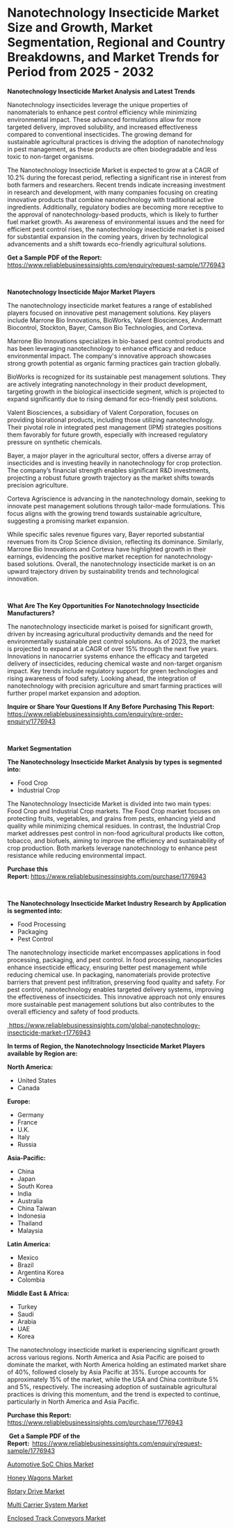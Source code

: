 <p><h1>Nanotechnology Insecticide Market Size and Growth, Market Segmentation, Regional and Country Breakdowns, and Market Trends for Period from 2025 -  2032</h1></p><p><strong>Nanotechnology Insecticide Market Analysis and Latest Trends</strong></p>
<p><p>Nanotechnology insecticides leverage the unique properties of nanomaterials to enhance pest control efficiency while minimizing environmental impact. These advanced formulations allow for more targeted delivery, improved solubility, and increased effectiveness compared to conventional insecticides. The growing demand for sustainable agricultural practices is driving the adoption of nanotechnology in pest management, as these products are often biodegradable and less toxic to non-target organisms.</p><p>The Nanotechnology Insecticide Market is expected to grow at a CAGR of 10.2% during the forecast period, reflecting a significant rise in interest from both farmers and researchers. Recent trends indicate increasing investment in research and development, with many companies focusing on creating innovative products that combine nanotechnology with traditional active ingredients. Additionally, regulatory bodies are becoming more receptive to the approval of nanotechnology-based products, which is likely to further fuel market growth. As awareness of environmental issues and the need for efficient pest control rises, the nanotechnology insecticide market is poised for substantial expansion in the coming years, driven by technological advancements and a shift towards eco-friendly agricultural solutions.</p></p>
<p><strong>Get a Sample PDF of the Report:&nbsp;</strong> <a href="https://www.reliablebusinessinsights.com/enquiry/request-sample/1776943?utm_campaign=3494&utm_medium=2&utm_source=Github&utm_content=ia&utm_term=25032025&utm_id=nanotechnology-insecticide">https://www.reliablebusinessinsights.com/enquiry/request-sample/1776943</a></p>
<p>&nbsp;</p>
<p><strong>Nanotechnology Insecticide Major Market Players</strong></p>
<p><p>The nanotechnology insecticide market features a range of established players focused on innovative pest management solutions. Key players include Marrone Bio Innovations, BioWorks, Valent Biosciences, Andermatt Biocontrol, Stockton, Bayer, Camson Bio Technologies, and Corteva.</p><p>Marrone Bio Innovations specializes in bio-based pest control products and has been leveraging nanotechnology to enhance efficacy and reduce environmental impact. The company's innovative approach showcases strong growth potential as organic farming practices gain traction globally.</p><p>BioWorks is recognized for its sustainable pest management solutions. They are actively integrating nanotechnology in their product development, targeting growth in the biological insecticide segment, which is projected to expand significantly due to rising demand for eco-friendly pest solutions.</p><p>Valent Biosciences, a subsidiary of Valent Corporation, focuses on providing biorational products, including those utilizing nanotechnology. Their pivotal role in integrated pest management (IPM) strategies positions them favorably for future growth, especially with increased regulatory pressure on synthetic chemicals.</p><p>Bayer, a major player in the agricultural sector, offers a diverse array of insecticides and is investing heavily in nanotechnology for crop protection. The company’s financial strength enables significant R&D investments, projecting a robust future growth trajectory as the market shifts towards precision agriculture.</p><p>Corteva Agriscience is advancing in the nanotechnology domain, seeking to innovate pest management solutions through tailor-made formulations. This focus aligns with the growing trend towards sustainable agriculture, suggesting a promising market expansion.</p><p>While specific sales revenue figures vary, Bayer reported substantial revenues from its Crop Science division, reflecting its dominance. Similarly, Marrone Bio Innovations and Corteva have highlighted growth in their earnings, evidencing the positive market reception for nanotechnology-based solutions. Overall, the nanotechnology insecticide market is on an upward trajectory driven by sustainability trends and technological innovation.</p></p>
<p>&nbsp;</p>
<p><strong>What Are The Key Opportunities For Nanotechnology Insecticide Manufacturers?</strong></p>
<p><p>The nanotechnology insecticide market is poised for significant growth, driven by increasing agricultural productivity demands and the need for environmentally sustainable pest control solutions. As of 2023, the market is projected to expand at a CAGR of over 15% through the next five years. Innovations in nanocarrier systems enhance the efficacy and targeted delivery of insecticides, reducing chemical waste and non-target organism impact. Key trends include regulatory support for green technologies and rising awareness of food safety. Looking ahead, the integration of nanotechnology with precision agriculture and smart farming practices will further propel market expansion and adoption.</p></p>
<p><strong>Inquire or Share Your Questions If Any Before Purchasing This Report:</strong> <a href="https://www.reliablebusinessinsights.com/enquiry/pre-order-enquiry/1776943?utm_campaign=3494&utm_medium=2&utm_source=Github&utm_content=ia&utm_term=25032025&utm_id=nanotechnology-insecticide">https://www.reliablebusinessinsights.com/enquiry/pre-order-enquiry/1776943</a></p>
<p>&nbsp;</p>
<p><strong>Market Segmentation</strong></p>
<p><strong>The Nanotechnology Insecticide Market Analysis by types is segmented into:</strong></p>
<p><ul><li>Food Crop</li><li>Industrial Crop</li></ul></p>
<p><p>The Nanotechnology Insecticide Market is divided into two main types: Food Crop and Industrial Crop markets. The Food Crop market focuses on protecting fruits, vegetables, and grains from pests, enhancing yield and quality while minimizing chemical residues. In contrast, the Industrial Crop market addresses pest control in non-food agricultural products like cotton, tobacco, and biofuels, aiming to improve the efficiency and sustainability of crop production. Both markets leverage nanotechnology to enhance pest resistance while reducing environmental impact.</p></p>
<p><strong>Purchase this Report:&nbsp;</strong><a href="https://www.reliablebusinessinsights.com/purchase/1776943?utm_campaign=3494&utm_medium=2&utm_source=Github&utm_content=ia&utm_term=25032025&utm_id=nanotechnology-insecticide">https://www.reliablebusinessinsights.com/purchase/1776943</a></p>
<p>&nbsp;</p>
<p><strong>The Nanotechnology Insecticide Market Industry Research by Application is segmented into:</strong></p>
<p><ul><li>Food Processing</li><li>Packaging</li><li>Pest Control</li></ul></p>
<p><p>The nanotechnology insecticide market encompasses applications in food processing, packaging, and pest control. In food processing, nanoparticles enhance insecticide efficacy, ensuring better pest management while reducing chemical use. In packaging, nanomaterials provide protective barriers that prevent pest infiltration, preserving food quality and safety. For pest control, nanotechnology enables targeted delivery systems, improving the effectiveness of insecticides. This innovative approach not only ensures more sustainable pest management solutions but also contributes to the overall efficiency and safety of food products.</p></p>
<p><a href="https://www.reliablebusinessinsights.com/global-nanotechnology-insecticide-market-r1776943?utm_campaign=3494&utm_medium=2&utm_source=Github&utm_content=ia&utm_term=25032025&utm_id=nanotechnology-insecticide">&nbsp;https://www.reliablebusinessinsights.com/global-nanotechnology-insecticide-market-r1776943</a></p>
<p><strong>In terms of Region, the Nanotechnology Insecticide Market Players available by Region are:</strong></p>
<p>
    <p> <strong> North America: </strong>
        <ul>
            <li>United States</li>
            <li>Canada</li>
        </ul>
        </p> 
    <p> <strong> Europe: </strong>
        <ul>
            <li>Germany</li>
            <li>France</li>
            <li>U.K.</li>
            <li>Italy</li>
            <li>Russia</li>
        </ul>
        </p> 
    <p> <strong> Asia-Pacific: </strong>
        <ul>
            <li>China</li>
            <li>Japan</li>
            <li>South Korea</li>
            <li>India</li>
            <li>Australia</li>
            <li>China Taiwan</li>
            <li>Indonesia</li>
            <li>Thailand</li>
            <li>Malaysia</li>
        </ul>
        </p> 
    <p> <strong> Latin America: </strong>
        <ul>
            <li>Mexico</li>
            <li>Brazil</li>
            <li>Argentina Korea</li>
            <li>Colombia</li>
        </ul>
        </p> 
    <p> <strong> Middle East & Africa: </strong>
        <ul>
            <li>Turkey</li>
            <li>Saudi</li>
            <li>Arabia</li>
            <li>UAE</li>
            <li>Korea</li>
        </ul>
    </p>
    </p>
<p><p>The nanotechnology insecticide market is experiencing significant growth across various regions. North America and Asia Pacific are poised to dominate the market, with North America holding an estimated market share of 40%, followed closely by Asia Pacific at 35%. Europe accounts for approximately 15% of the market, while the USA and China contribute 5% and 5%, respectively. The increasing adoption of sustainable agricultural practices is driving this momentum, and the trend is expected to continue, particularly in North America and Asia Pacific.</p></p>
<p><strong>Purchase this Report: </strong><a href="https://www.reliablebusinessinsights.com/purchase/1776943?utm_campaign=3494&utm_medium=2&utm_source=Github&utm_content=ia&utm_term=25032025&utm_id=nanotechnology-insecticide">https://www.reliablebusinessinsights.com/purchase/1776943</a></p>
<p>&nbsp;<strong>Get a Sample PDF of the Report:&nbsp;&nbsp;</strong><a href="https://www.reliablebusinessinsights.com/enquiry/request-sample/1776943?utm_campaign=3494&utm_medium=2&utm_source=Github&utm_content=ia&utm_term=25032025&utm_id=nanotechnology-insecticide">https://www.reliablebusinessinsights.com/enquiry/request-sample/1776943</a></p>
<p><strong></strong></p>
<p><p><a href="https://github.com/popoialraih3/Market-Research-Report-List-1/blob/main/automotive-soc-chips-market.md?utm_campaign=3494&utm_medium=2&utm_source=Github&utm_content=ia&utm_term=25032025&utm_id=nanotechnology-insecticide">Automotive SoC Chips Market</a></p><p><a href="https://www.linkedin.com/pulse/comprehensive-analysis-honey-wagons-marketpresented-macro-overview-rueae?utm_campaign=3494&utm_medium=2&utm_source=Github&utm_content=ia&utm_term=25032025&utm_id=nanotechnology-insecticide">Honey Wagons Market</a></p><p><a href="https://www.linkedin.com/pulse/detailed-report-thesize-dynamics-expected-growth-13-cagrof-rotary-7jmce?utm_campaign=3494&utm_medium=2&utm_source=Github&utm_content=ia&utm_term=25032025&utm_id=nanotechnology-insecticide">Rotary Drive Market</a></p><p><a href="https://www.linkedin.com/pulse/multi-carrier-system-industry-projections-market-revenue-93-cagr-1p6le?utm_campaign=3494&utm_medium=2&utm_source=Github&utm_content=ia&utm_term=25032025&utm_id=nanotechnology-insecticide">Multi Carrier System Market</a></p><p><a href="https://www.linkedin.com/pulse/enclosed-track-conveyors-market-scopegrowingat-cagr-of143-phwne?utm_campaign=3494&utm_medium=2&utm_source=Github&utm_content=ia&utm_term=25032025&utm_id=nanotechnology-insecticide">Enclosed Track Conveyors Market</a></p></p>
